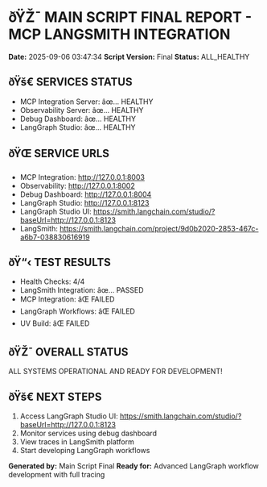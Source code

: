 ﻿# ðŸŽ¯ MAIN SCRIPT FINAL REPORT - MCP LANGSMITH INTEGRATION

**Date:** 2025-09-06 03:47:34
**Script Version:** Final
**Status:** ALL_HEALTHY

## ðŸš€ SERVICES STATUS
- MCP Integration Server: âœ… HEALTHY
- Observability Server: âœ… HEALTHY
- Debug Dashboard: âœ… HEALTHY
- LangGraph Studio: âœ… HEALTHY

## ðŸŒ SERVICE URLS
- MCP Integration: http://127.0.0.1:8003
- Observability: http://127.0.0.1:8002
- Debug Dashboard: http://127.0.0.1:8004
- LangGraph Studio: http://127.0.0.1:8123
- LangGraph Studio UI: https://smith.langchain.com/studio/?baseUrl=http://127.0.0.1:8123
- LangSmith: https://smith.langchain.com/project/9d0b2020-2853-467c-a6b7-038830616919

## ðŸ“‹ TEST RESULTS
- Health Checks: 4/4
- LangSmith Integration: âœ… PASSED
- MCP Integration: âŒ FAILED
- LangGraph Workflows: âŒ FAILED
- UV Build: âŒ FAILED

## ðŸŽ¯ OVERALL STATUS
ALL SYSTEMS OPERATIONAL AND READY FOR DEVELOPMENT!

## ðŸš€ NEXT STEPS
1. Access LangGraph Studio UI: https://smith.langchain.com/studio/?baseUrl=http://127.0.0.1:8123
2. Monitor services using debug dashboard
3. View traces in LangSmith platform
4. Start developing LangGraph workflows

**Generated by:** Main Script Final
**Ready for:** Advanced LangGraph workflow development with full tracing
